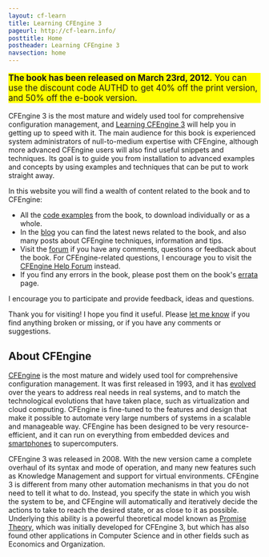 ```yaml
---
layout: cf-learn
title: Learning CFEngine 3
pageurl: http://cf-learn.info/
posttitle: Home
postheader: Learning CFEngine 3
navsection: home
---
```


<p style="background-color: yellow; font-size: 120%;">
<strong>The book has been released on March 23rd, 2012.</strong> You can use the
discount code AUTHD to get 40% off the print version, and 50% off the
e-book version.</p>

CFEngine 3 is the most mature and widely used tool for comprehensive
configuration management, and [Learning CFEngine
3](http://shop.oreilly.com/product/0636920022022.do) will help you in
getting up to speed with it. The main audience for this book is
experienced system administrators of null-to-medium expertise with
CFEngine, although more advanced CFEngine users will also find useful
snippets and techniques. Its goal is to guide you from installation to
advanced examples and concepts by using examples and techniques that
can be put to work straight away.

In this website you will find a wealth of content related to the book
and to CFEngine:

* All the [code examples](/code.html) from the book, to download
  individually or as a whole.
* In the [blog](http://blog.cf-learn.info/) you can find the latest
  news related to the book, and also many posts about CFEngine
  techniques, information and tips.
* Visit the [forum](/discussion.html) if you have any comments,
  questions or feedback about the book. For CFEngine-related questions,
  I encourage you to visit the
  [CFEngine Help Forum](https://cfengine.com/forum/list.php?3) instead.
* If you find any errors in the book, please post them on the book's
  [errata](http://oreilly.com/catalog/errata.csp?isbn=0636920022022)
  page.

I encourage you to participate and provide feedback, ideas and
questions.

Thank you for visiting! I hope you find it useful. Please [let me
know](http://cf-learn.info/contact.html) if you find anything broken
or missing, or if you have any comments or suggestions.

## About CFEngine

[CFEngine](http://cfengine.com/) is the most mature and widely used
tool for comprehensive configuration management. It was first released
in 1993, and it has [evolved](https://cfengine.com/company) over the
years to address real needs in real systems, and to match the
technological evolutions that have taken place, such as virtualization
and cloud computing. CFEngine is fine-tuned to the features and design
that make it possible to automate very large numbers of systems in a
scalable and manageable way. CFEngine has been designed to be very
resource-efficient, and it can run on everything from embedded devices
and [smartphones](http://www.cfengine.com/demos/cfengine-android) to
supercomputers.

CFEngine 3 was released in 2008. With the new version came a complete
overhaul of its syntax and mode of operation, and many new features
such as Knowledge Management and support for virtual
environments. CFEngine 3 is different from many other automation
mechanisms in that you do not need to tell it what to do. Instead, you
specify the state in which you wish the system to be, and CFEngine
will automatically and iteratively decide the actions to take to reach
the desired state, or as close to it as possible. Underlying this
ability is a powerful theoretical model known as [Promise
Theory](http://research.iu.hio.no/promises.php), which was initially
developed for CFEngine 3, but which has also found other applications
in Computer Science and in other fields such as Economics and
Organization.
